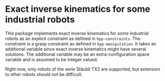 # Exact inverse kinematics for some industrial robots

This package implements exact inverse kinematics for some industrial robots as an explicit
constraint as defined in `hpp-constraints`. The constraint is a grasp constraint as defined in
`hpp-manipulation`. It takes an additional variable since exact inverse kinematics might have
several solutions. The additional  variable may be an extra-configuration space variable and is
assumed to be integer valued.

Right now, only robots of the serie Stäubli TX2 are supported, but extension to other robots
should not be difficult.
